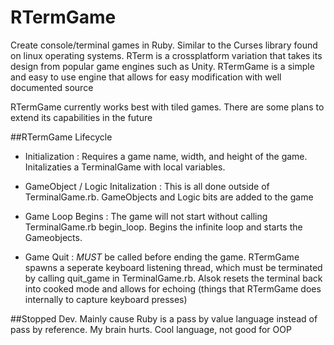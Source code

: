 # RTermGame
Create console/terminal games in Ruby. Similar to the Curses library found on linux operating systems. RTerm is a crossplatform variation
that takes its design from popular game engines such as Unity. RTermGame is a simple and easy to use engine that allows for easy modification
with well documented source

RTermGame currently works best with tiled games. There are some plans to extend its capabilities in the future

##RTermGame Lifecycle
- Initialization : Requires a game name, width, and height of the game. Initalizaties a TerminalGame with local variables.

- GameObject / Logic Initalization : This is all done outside of TerminalGame.rb. GameObjects and Logic bits are added to the
game

- Game Loop Begins : The game will not start without calling TerminalGame.rb begin_loop. Begins the infinite loop and starts the
Gameobjects.

- Game Quit : *MUST* be called before ending the game. RTermGame spawns a seperate keyboard listening thread, which must be terminated by calling quit_game in TerminalGame.rb. Alsok resets the terminal back into cooked mode and allows for echoing (things that RTermGame does internally to capture keyboard presses)

##Stopped Dev.
Mainly cause Ruby is a pass by value language instead of pass by reference. My brain hurts. Cool language, not good for OOP
